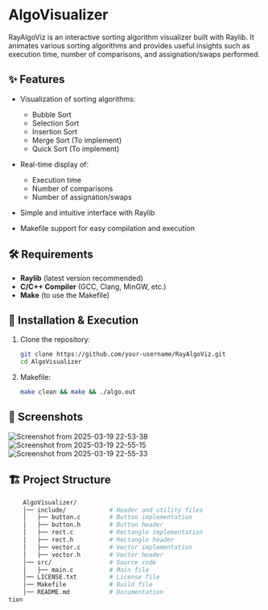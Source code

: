 # AlgoVisualizer 

RayAlgoViz is an interactive sorting algorithm visualizer built with Raylib. It animates various sorting algorithms and provides useful insights such as execution time, number of comparisons, and assignation/swaps performed.

## ✨ Features

- Visualization of sorting algorithms:
  - Bubble Sort
  - Selection Sort
  - Insertion Sort
  - Merge Sort (To implement)
  - Quick Sort (To implement)
- Real-time display of:
  - Execution time 
  - Number of comparisons
  - Number of assignation/swaps

- Simple and intuitive interface with Raylib
- Makefile support for easy compilation and execution

## 🛠 Requirements

- **Raylib** (latest version recommended)
- **C/C++ Compiler** (GCC, Clang, MinGW, etc.)
- **Make** (to use the Makefile)

## 🚀 Installation & Execution

1. Clone the repository:
   ```bash
   git clone https://github.com/your-username/RayAlgoViz.git
   cd AlgoVisualizer
2. Makefile:
     ```bash
     make clean && make && ./algo.out

## 📸 Screenshots
![Screenshot from 2025-03-19 22-53-38](https://github.com/user-attachments/assets/45cc5793-61dd-4030-977a-ed4f2455ded3)
![Screenshot from 2025-03-19 22-55-15](https://github.com/user-attachments/assets/76067f74-295b-4f4d-a752-a6cc2f85a8f0)
![Screenshot from 2025-03-19 22-55-33](https://github.com/user-attachments/assets/06ba9143-51ce-4b80-aa41-06b2685c4c9b)


## 🏗 Project Structure

  ```bash
      AlgoVisualizer/
      │── include/            # Header and utility files
      │   ├── button.c        # Button implementation
      │   ├── button.h        # Button header
      │   ├── rect.c          # Rectangle implementation
      │   ├── rect.h          # Rectangle header
      │   ├── vector.c        # Vector implementation
      │   ├── vector.h        # Vector header
      │── src/                # Source code
      │   ├── main.c          # Main file
      │── LICENSE.txt         # License file
      │── Makefile            # Build file
      │── README.md           # Documentation
tion
